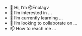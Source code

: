 - 👋 Hi, I’m @Enolagv
- 👀 I’m interested in ...
- 🌱 I’m currently learning ...
- 💞️ I’m looking to collaborate on ...
- 📫 How to reach me ...

<!---
Enolagv/Enolagv is a ✨ special ✨ repository because its `README.md` (this file) appears on your GitHub profile.
You can click the Preview link to take a look at your changes.
--->
